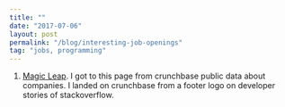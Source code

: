 ```yaml
---
title: ""
date: "2017-07-06"
layout: post
permalink: "/blog/interesting-job-openings"
tag: "jobs, programming"
---
```


1. [Magic Leap](https://www.magicleap.com/#/join). I got to this page from crunchbase public data about companies. I landed on crunchbase from a footer logo on developer stories of stackoverflow.

